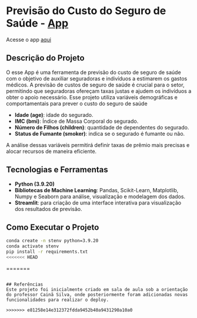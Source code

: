 # Previsão do Custo do Seguro de Saúde - [App](https://healthinsuranceappst.streamlit.app/)

Acesse o app [aqui](https://healthinsuranceappst.streamlit.app/)

## Descrição do Projeto
O esse App é uma ferramenta de previsão do custo de seguro de saúde com o objetivo de auxiliar seguradoras e indivíduos a estimarem os gastos médicos. A previsão de custos de seguro de saúde é crucial para o setor, permitindo que seguradoras ofereçam taxas justas e ajudem os indivíduos a obter o apoio necessário. Esse projeto utiliza variáveis demográficas e comportamentais para prever o custo do seguro de saúde

- **Idade (age)**: idade do segurado.
- **IMC (bmi)**: Índice de Massa Corporal do segurado.
- **Número de Filhos (children)**: quantidade de dependentes do segurado.
- **Status de Fumante (smoker)**: indica se o segurado é fumante ou não.

A análise dessas variáveis permitirá definir taxas de prêmio mais precisas e alocar recursos de maneira eficiente.


## Tecnologias e Ferramentas
- **Python (3.9.20)**
- **Bibliotecas de Machine Learning**: Pandas, Scikit-Learn, Matplotlib, Numpy e Seaborn para análise, visualização e modelagem dos dados.
- **Streamlit**: para criação de uma interface interativa para visualização dos resultados de previsão.


## Como Executar o Projeto
```bash
conda create -n stenv python=3.9.20
conda activate stenv
pip install -r requirements.txt
<<<<<<< HEAD
```
=======
```

## Referências
Este projeto foi inicialmente criado em sala de aula sob a orientação do professor Cainã Silva, onde posteriormente foram adicionadas novas funcionalidades para realizar o deploy.

>>>>>>> e81258e14e312372fdda9452b40a9431290a10a0
